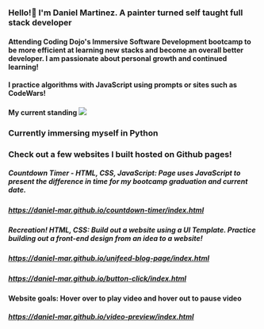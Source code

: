 ### Hello!👋 I'm Daniel Martinez. A painter turned self taught full stack developer
#### Attending Coding Dojo's Immersive Software Development bootcamp to be more efficient at learning new stacks and become an overall better developer. I am passionate about personal growth and continued learning!  
#### I practice algorithms with JavaScript using prompts or sites such as CodeWars!
#### My current standing <img src="https://www.codewars.com/users/daniel-mar/badges/small">

### Currently immersing myself in Python 

### Check out a few websites I built hosted on Github pages! 
##### Countdown Timer - HTML, CSS, JavaScript: Page uses JavaScript to present the difference in time for my bootcamp graduation and current date.
##### https://daniel-mar.github.io/countdown-timer/index.html
##### Recreation! HTML, CSS: Build out a website using a UI Template. Practice building out a front-end design from an idea to a website!
##### https://daniel-mar.github.io/unifeed-blog-page/index.html

##### https://daniel-mar.github.io/button-click/index.html
#### Website goals: Hover over to play video and hover out to pause video 
##### https://daniel-mar.github.io/video-preview/index.html

<!--
**daniel-mar/daniel-mar** is a ✨ _special_ ✨ repository because its `README.md` (this file) appears on your GitHub profile.

Here are some ideas to get you started:

- 🔭 I’m currently working on ...
- 🌱 I’m currently learning ...
- 👯 I’m looking to collaborate on ...
- 🤔 I’m looking for help with ...
- 💬 Ask me about ...
- 📫 How to reach me: ...
- 😄 Pronouns: ...
- ⚡ Fun fact: ...
-->
